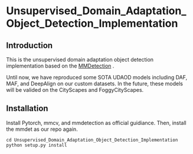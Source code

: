 # Unsupervised_Domain_Adaptation_Object_Detection_Implementation
## Introduction
This is the unsupervised domain adaptation object detection implementation based on the [MMDetection](https://github.com/open-mmlab/mmdetection) .

Until now, we have reproduced some SOTA UDAOD models including DAF, MAF, and DeepAlign on our custom datasets. In the future, these models will be valided on the CityScapes and FoggyCityScapes.

## Installation
Install Pytorch, mmcv, and mmdetection as official guidiance. Then, install the mmdet as our repo again.
```shell
cd Unsupervised_Domain_Adaptation_Object_Detection_Implementation
python setup.py install
```
